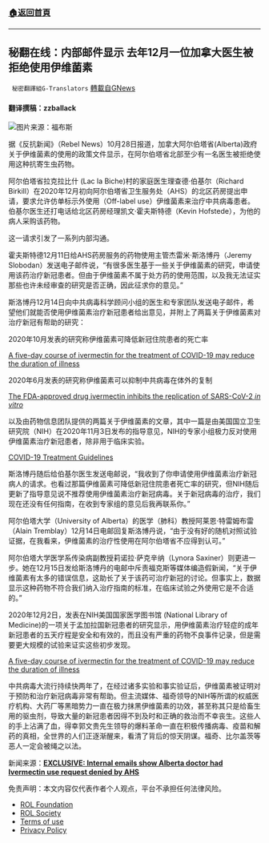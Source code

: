 ###  [:house:返回首頁](https://github.com/ourhimalayas/txt)
---


## 秘翻在线：内部邮件显示 去年12月一位加拿大医生被拒绝使用伊维菌素
` 秘密翻譯組G-Translators` [轉載自GNews](https://gnews.org/zh-hans/1626400/)

#### 翻译撰稿：zzballack

![](https://assets.gnews.org/wp-content/uploads/2021/10/gergio34u98uyi453kopsdjaopf8sd.jpg)图片来源：福布斯

据《反抗新闻》（Rebel News）10月28日报道，加拿大阿尔伯塔省(Alberta)政府关于伊维菌素的使用的政策文件显示，在阿尔伯塔省北部至少有一名医生被拒绝使用这种抗寄生虫药物。

阿尔伯塔省拉克拉比什 (Lac la Biche)村的家庭医生理查德·伯基尔（Richard Birkill）在2020年12月初向阿尔伯塔省卫生服务处（AHS）的北区药房提出申请，要求允许仿单标示外使用（Off-label use）伊维菌素来治疗中共病毒患者。伯基尔医生还打电话给北区药房经理凯文·霍夫斯特德（Kevin Hofstede），为他的病人采购该药物。

这一请求引发了一系列内部沟通。

霍夫斯特德12月11日给AHS药房服务的药物使用主管杰雷米·斯洛博丹（Jeremy Slobodan）发送电子邮件说，“有很多医生基于一些关于伊维菌素的研究，申请使用该药治疗新冠患者。但由于伊维菌素不属于处方药的使用范围，以及我无法证实那些也许未经审查的研究是否正确，因此征求你的意见。”

斯洛博丹12月14日向中共病毒科学顾问小组的医生和专家团队发送电子邮件，希望他们就能否使用伊维菌素治疗新冠患者给出意见，并附上了两篇关于伊维菌素对治疗新冠有帮助的研究：

2020年10月发表的研究称伊维菌素可降低新冠住院患者的死亡率

[A five-day course of ivermectin for the treatment of COVID-19 may reduce the duration of illness](https://pubmed.ncbi.nlm.nih.gov/33065103/)

2020年6月发表的研究称伊维菌素可以抑制中共病毒在体外的复制

[The FDA-approved drug ivermectin inhibits the replication of SARS-CoV-2 *in vitro*](https://www.sciencedirect.com/science/article/pii/S0166354220302011?via%3Dihub)

以及由药物信息团队提供的两篇关于伊维菌素的文章，其中一篇是由美国国立卫生研究院（NIH）在2020年11月3日发布的指导意见，NIH的专家小组极力反对使用伊维菌素治疗新冠患者，除非用于临床实验。

[COVID-19 Treatment Guidelines](https://www.covid19treatmentguidelines.nih.gov/)

斯洛博丹随后给伯基尔医生发送电邮说，“我收到了你申请使用伊维菌素治疗新冠病人的请求。也看过那篇伊维菌素可降低新冠住院患者死亡率的研究，但NIH随后更新了指导意见说不推荐使用伊维菌素治疗新冠病毒。关于新冠病毒的治疗，我们现在还没有任何指南，在收到专家组的意见后我再联系你。”

阿尔伯塔大学（University of Alberta）的医学（肺科）教授阿莱恩·特雷姆布雷（Alain Tremblay）12月14日电邮回复斯洛博丹说，“由于没有好的随机对照试验证据，在我看来，伊维菌素的治疗性使用在阿尔伯塔省不应得到认可。”

阿尔伯塔大学医学系传染病副教授莉诺拉·萨克辛纳（Lynora Saxiner）则更进一步。她在12月15日发给斯洛博丹的电邮中斥责福克斯等媒体编造假新闻，“关于伊维菌素有太多的错误信息，这助长了关于该药可治疗新冠的讨论。但事实上，数据显示这种药物不符合我们纳入治疗指南的标准，在临床试验之外使用它是不合适的。”

2020年12月2日，发表在NIH美国国家医学图书馆 (National Library of Medicine)的一项关于孟加拉国新冠患者的研究显示，用伊维菌素治疗轻症的成年新冠患者的五天疗程是安全和有效的，而且没有严重的药物不良事件记录，但是需要更大规模的试验来证实这些初步发现。

[A five-day course of ivermectin for the treatment of COVID-19 may reduce the duration of illness](https://pubmed.ncbi.nlm.nih.gov/33278625/)

中共病毒大流行持续快两年了，在经过诸多实验和事实验证后，伊维菌素被证明对于预防和治疗新冠病毒非常有帮助。但主流媒体、福奇领导的NIH等所谓的权威医疗机构、大药厂等黑暗势力一直在极力抹黑伊维菌素的功效，甚至称其只是给畜生用的驱虫剂，导致大量的新冠患者因得不到及时和正确的救治而不幸丧生。这些人的手上沾满了血，得幸郭文贵先生领导的爆料革命一直在积极传播病毒、疫苗和解药的真相，全世界的人们正逐渐醒来，看清了背后的惊天阴谋。福奇、比尔盖茨等恶人一定会被绳之以法。

新闻来源：[**EXCLUSIVE: Internal emails show Alberta doctor had Ivermectin use request denied by AHS**](https://www.rebelnews.com/internal_emails_show_alberta_doctor_had_ivermectin_use_request_denied_by_ahs)

 

免责声明：本文内容仅代表作者个人观点，平台不承担任何法律风险。

- [ROL Foundation](https://rolfoundation.org/)
- [ROL Society](https://rolsociety.org/)
- [Terms of use](https://gnews.org/terms-of-use-3/)
- [Privacy Policy](https://gnews.org/privacy-policy/)

